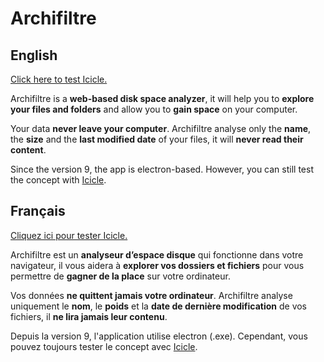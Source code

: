 # Archifiltre

## English

[Click here to test Icicle.](https://jeanbaptisteassouad.github.io/icicle/)


Archifiltre is a **web-based disk space analyzer**,
it will help you to **explore your files and folders** and
allow you to **gain space** on your computer.


Your data **never leave your computer**.
Archifiltre analyse only the **name**,
the **size** and the **last modified date** of your files,
it will **never read their content**.


Since the version 9, the app is electron-based.
However, you can still test the concept with [Icicle](https://jeanbaptisteassouad.github.io/icicle/).


## Français

[Cliquez ici pour tester Icicle.](https://jeanbaptisteassouad.github.io/icicle/)

Archifiltre est un **analyseur d’espace disque** qui
fonctionne dans votre navigateur,
il vous aidera à **explorer vos dossiers et fichiers** pour
vous permettre de **gagner de la place** sur votre ordinateur.


Vos données **ne quittent jamais votre ordinateur**.
Archifiltre analyse uniquement le **nom**,
le **poids** et la **date de dernière modification** de vos fichiers,
il **ne lira jamais leur contenu**.


Depuis la version 9, l'application utilise electron (.exe).
Cependant, vous pouvez toujours tester le concept avec [Icicle](https://jeanbaptisteassouad.github.io/icicle/).

